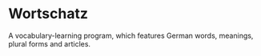 Wortschatz
==========

A vocabulary-learning program, which features German words, meanings, plural forms and articles.
